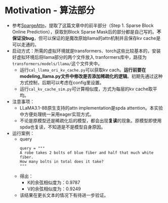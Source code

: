 # Motivation - 算法部分

* 参考[SpargeAttn](https://github.com/thu-ml/SpargeAttn)，提取了这篇文章中的前半部分（Step 1.  Sparse Block Online Prediction），获取到Block Sparse Mask后的部分都是自己写的。**不保证没bug**，但可以保证的是魔改原始llama的attn机制并且保存kv cache是可以走通的。
* 启动方式：所需的虚拟环境就是transformers、torch这些比较基本的，安装好虚拟环境后将llama部分的两个文件放入 tranformers库中，路径为`transformers/models/llama/`这个文件夹中。
  * 运行`cal_llama_ori_kv_cache.py`可以获取kv cach。**运行前要在modeling_llama.py文件中修改是否添加稀疏化的逻辑**。初期先通过这种方式控制，后期可以考虑在config里设置。
  * 运行`cal_kv_cache_sim.py`可计算相似度，方式为每层的kv cache取平均。
* 注意事项：
  * LLaMA3.1-8B原生支持的attn implementation是spda attention。本实验中方便处理统一采用eager实现方式。
  * 不论是原模型还是稀疏化后的模型，都会出现**复读**的现象。原模型即使用spda也复读，不知道是不是模型自身原因。
* 运行案例：
  * query
    ```
    query = """
    A robe takes 2 bolts of blue fiber and half that much white fiber.
    How many bolts in total does it take?
    """
    ```
  * 得出：
    * K的余弦相似度为：0.9787
    * V的余弦相似度为：0.9249
  * 该结果在更长文本的情况下有待进一步验证。